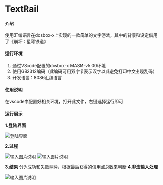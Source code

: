 # TextRail

#### 介绍
使用汇编语言在dosbox-x上实现的一款简单的文字游戏，其中的背景和设定借用了《崩坏：星穹铁道》

#### 运行环境

1. 通过VScode配置的dosbox-x MASM-v5.00环境
2. 使用GB2312编码（此编码可用双字节表示汉字以此避免打印中文出现乱码）
3. 开发语言：8086汇编语言


#### 使用说明

在vscode中配置好相关环境，打开此文件，右键选择运行即可

#### 运行展示

 **1.登陆界面** 

![登陆界面](https://foruda.gitee.com/images/1747724002885452663/0b378cbb_14262426.png "屏幕截图")

 **2.过程** 

![输入图片说明](https://foruda.gitee.com/images/1747724065131251271/41faca97_14262426.png "屏幕截图")
![输入图片说明](https://foruda.gitee.com/images/1747724076064791065/1920d849_14262426.png "屏幕截图")

 **3.结果** 
分为成功和失败两种，根据最后获得的信用点总数来判断
 **4.非法输入处理**

![输入图片说明](https://foruda.gitee.com/images/1747724190657824804/f7845b7b_14262426.png "屏幕截图") 
